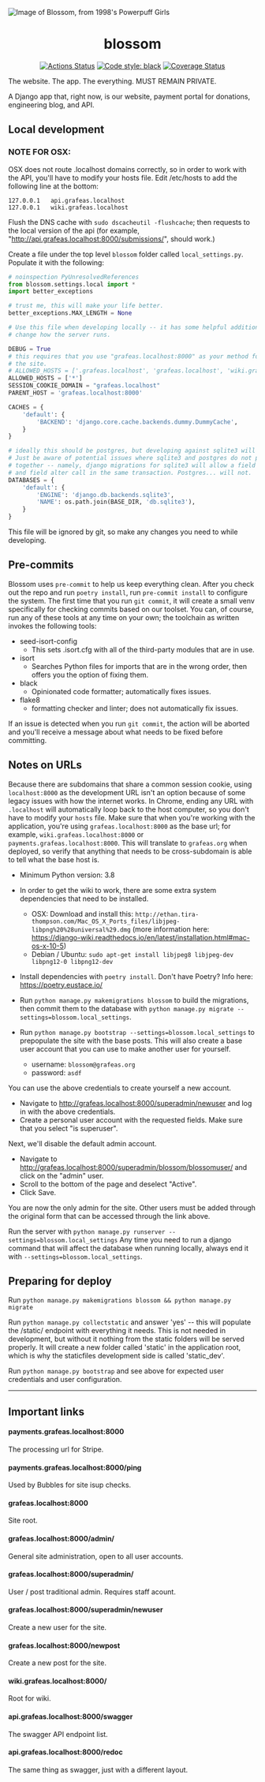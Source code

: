 ![Image of Blossom, from 1998's Powerpuff Girls](https://i.imgur.com/Rao8pA9.png)

<h1 align="center">blossom</h1>

<p align="center">
<a href="https://github.com/grafeasgroup/blossom/actions"><img alt="Actions Status" src="https://github.com/grafeasgroup/blossom/workflows/Django%20CI/badge.svg"></a>
<a href="https://github.com/psf/black"><img alt="Code style: black" src="https://img.shields.io/badge/code%20style-black-000000.svg"></a>
<a href='https://coveralls.io/github/GrafeasGroup/blossom?branch=master'><img src='https://coveralls.io/repos/github/GrafeasGroup/blossom/badge.svg?branch=master&amp;t=X9mgMK' alt='Coverage Status' /></a>
</p>

The website. The app. The everything. MUST REMAIN PRIVATE.

A Django app that, right now, is our website, payment portal for donations, engineering blog, and API.

## Local development

### NOTE FOR OSX:

OSX does not route .localhost domains correctly, so in order to work with the API, you'll have to modify your hosts file. Edit /etc/hosts to add the following line at the bottom:

```
127.0.0.1	api.grafeas.localhost
127.0.0.1	wiki.grafeas.localhost
```

Flush the DNS cache with `sudo dscacheutil -flushcache`; then requests to the local version of the api (for example, "http://api.grafeas.localhost:8000/submissions/", should work.)

Create a file under the top level `blossom` folder called `local_settings.py`. Populate it with the following:

```python
# noinspection PyUnresolvedReferences
from blossom.settings.local import *
import better_exceptions

# trust me, this will make your life better.
better_exceptions.MAX_LENGTH = None

# Use this file when developing locally -- it has some helpful additions which
# change how the server runs.

DEBUG = True
# this requires that you use "grafeas.localhost:8000" as your method for accessing
# the site.
# ALLOWED_HOSTS = ['.grafeas.localhost', 'grafeas.localhost', 'wiki.grafeas.localhost']
ALLOWED_HOSTS = ['*']
SESSION_COOKIE_DOMAIN = "grafeas.localhost"
PARENT_HOST = 'grafeas.localhost:8000'

CACHES = {
    'default': {
        'BACKEND': 'django.core.cache.backends.dummy.DummyCache',
    }
}

# ideally this should be postgres, but developing against sqlite3 will work.
# Just be aware of potential issues where sqlite3 and postgres do not play well
# together -- namely, django migrations for sqlite3 will allow a field creation
# and field alter call in the same transaction. Postgres... will not.
DATABASES = {
    'default': {
        'ENGINE': 'django.db.backends.sqlite3',
        'NAME': os.path.join(BASE_DIR, 'db.sqlite3'),
    }
}
```
This file will be ignored by git, so make any changes you need to while developing.

## Pre-commits

Blossom uses `pre-commit` to help us keep everything clean. After you check out the repo and run `poetry install`, run `pre-commit install` to configure the system. The first time that you run `git commit`, it will create a small venv specifically for checking commits based on our toolset. You can, of course, run any of these tools at any time on your own; the toolchain as written invokes the following tools:

- seed-isort-config
  - This sets .isort.cfg with all of the third-party modules that are in use.
- isort
  - Searches Python files for imports that are in the wrong order, then offers you the option of fixing them.
- black
  - Opinionated code formatter; automatically fixes issues.
- flake8
  - formatting checker and linter; does not automatically fix issues.

If an issue is detected when you run `git commit`, the action will be aborted and you'll receive a message about what needs to be fixed before committing.

## Notes on URLs

Because there are subdomains that share a common session cookie, using `localhost:8000` as the development URL isn't an option because of some legacy issues with how the internet works. In Chrome, ending any URL with `.localhost` will automatically loop back to the host computer, so you don't have to modify your `hosts` file. Make sure that when you're working with the application, you're using `grafeas.localhost:8000` as the base url; for example, `wiki.grafeas.localhost:8000` or `payments.grafeas.localhost:8000`. This will translate to `grafeas.org` when deployed, so verify that anything that needs to be cross-subdomain is able to tell what the base host is.


* Minimum Python version: 3.8

* In order to get the wiki to work, there are some extra system dependencies that need to be installed. 
  * OSX: Download and install this: `http://ethan.tira-thompson.com/Mac_OS_X_Ports_files/libjpeg-libpng%20%28universal%29.dmg` (more information here: https://django-wiki.readthedocs.io/en/latest/installation.html#mac-os-x-10-5)
  * Debian / Ubuntu: `sudo apt-get install libjpeg8 libjpeg-dev libpng12-0 libpng12-dev`

* Install dependencies with `poetry install`. Don't have Poetry? Info here: https://poetry.eustace.io/

* Run `python manage.py makemigrations blossom` to build the migrations, then commit them to the database with `python manage.py migrate --settings=blossom.local_settings`.

* Run `python manage.py bootstrap --settings=blossom.local_settings` to prepopulate the site with the base posts. This will also create a base user account that you can use to make another user for yourself.

  * username: `blossom@grafeas.org`
  * password: `asdf`

You can use the above credentials to create yourself a new account.
* Navigate to http://grafeas.localhost:8000/superadmin/newuser and log in with the above credentials.
* Create a personal user account with the requested fields. Make sure that you select "is superuser".

Next, we'll disable the default admin account.
* Navigate to http://grafeas.localhost:8000/superadmin/blossom/blossomuser/ and click on the "admin" user.
* Scroll to the bottom of the page and deselect "Active".
* Click Save.

You are now the only admin for the site. Other users must be added through the original form that can be accessed through the link above. 

Run the server with `python manage.py runserver --settings=blossom.local_settings` Any time you need to run a django command that will affect the database when running locally, always end it with `--settings=blossom.local_settings`.

## Preparing for deploy

Run `python manage.py makemigrations blossom && python manage.py migrate`

Run `python manage.py collectstatic` and answer 'yes' -- this will populate the /static/ endpoint with everything it needs. This is not needed in development, but without it nothing from the static folders will be served properly. It will create a new folder called 'static' in the application root, which is why the staticfiles development side is called 'static_dev'.

Run `python manage.py bootstrap` and see above for expected user credentials and user configuration.

---

## Important links

#### payments.grafeas.localhost:8000

The processing url for Stripe.

#### payments.grafeas.localhost:8000/ping

Used by Bubbles for site isup checks.

#### grafeas.localhost:8000

Site root.

#### grafeas.localhost:8000/admin/

General site administration, open to all user accounts.

#### grafeas.localhost:8000/superadmin/

User / post traditional admin. Requires staff acount.

#### grafeas.localhost:8000/superadmin/newuser

Create a new user for the site.

#### grafeas.localhost:8000/newpost

Create a new post for the site.

#### wiki.grafeas.localhost:8000/

Root for wiki.

#### api.grafeas.localhost:8000/swagger

The swagger API endpoint list.

#### api.grafeas.localhost:8000/redoc

The same thing as swagger, just with a different layout.
